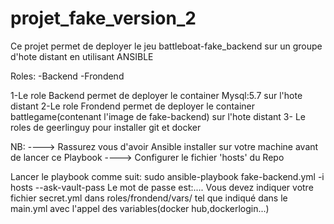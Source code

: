 # projet_fake_version_2

Ce projet permet de deployer  le jeu battleboat-fake_backend sur un groupe d'hote distant en utilisant ANSIBLE

Roles:
-Backend
-Frondend

1-Le role Backend permet de deployer le container Mysql:5.7 sur l'hote distant
2-Le role Frondend permet de deployer le container battlegame(contenant l'image de fake-backend) sur l'hote distant
3- Le roles de geerlinguy pour installer git et docker

NB: 
----> Rassurez vous d'avoir Ansible installer sur votre machine avant de lancer ce Playbook
----> Configurer le fichier 'hosts' du Repo

Lancer le playbook comme suit:
sudo ansible-playbook fake-backend.yml -i hosts --ask-vault-pass
Le mot de passe est:....
Vous devez indiquer votre fichier secret.yml dans roles/frondend/vars/ tel que indiqué dans le main.yml avec l'appel des variables(docker
hub,dockerlogin...)
